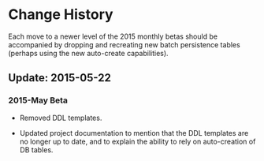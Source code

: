 # Change History

Each move to a newer level of the 2015 monthly betas should be accompanied by dropping and recreating new batch persistence tables (perhaps using the new auto-create capabilities).  

## Update: 2015-05-22

### 2015-May Beta


* Removed DDL templates.   

* Updated project documentation to mention that the DDL templates are no longer up to date, and to explain the ability to rely on auto-creation of DB tables.



